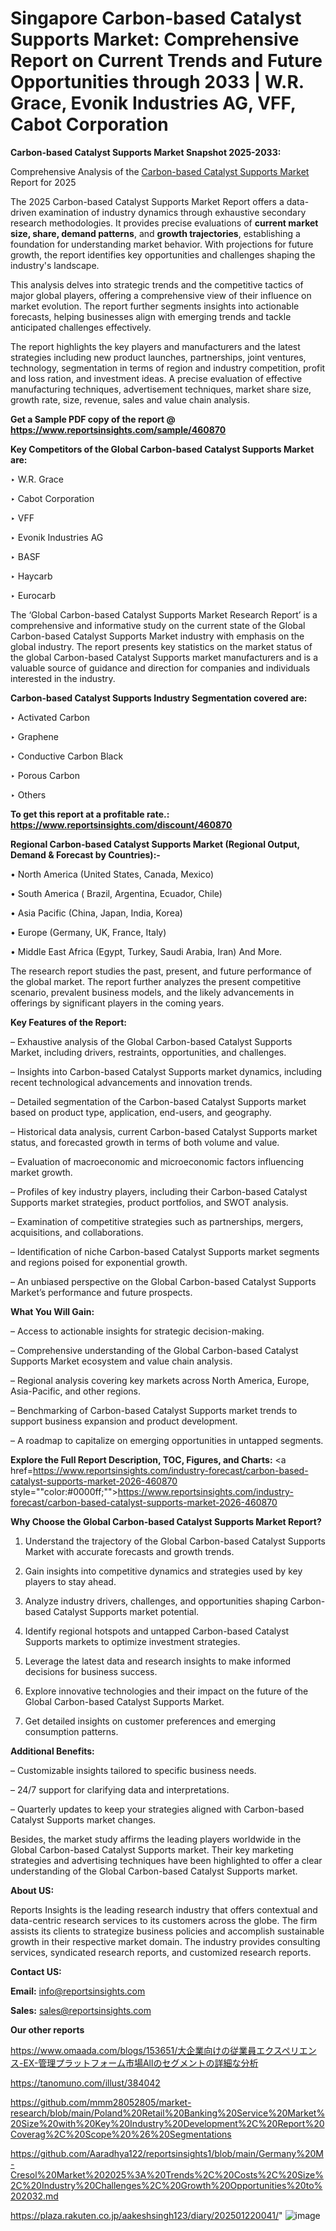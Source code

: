 # Singapore Carbon-based Catalyst Supports Market: Comprehensive Report on Current Trends and Future Opportunities through 2033 | W.R. Grace, Evonik Industries AG, VFF, Cabot Corporation

<strong>Carbon-based Catalyst Supports Market Snapshot 2025-2033:</strong>

Comprehensive Analysis of the <a href=https://www.reportsinsights.com/sample/460870>Carbon-based Catalyst Supports Market</a> Report for 2025

The 2025 Carbon-based Catalyst Supports Market Report offers a data-driven examination of industry dynamics through exhaustive secondary research methodologies. It provides precise evaluations of <strong>current market size, share, demand patterns</strong>, and <strong>growth trajectories</strong>, establishing a foundation for understanding market behavior. With projections for future growth, the report identifies key opportunities and challenges shaping the industry's landscape.

This analysis delves into strategic trends and the competitive tactics of major global players, offering a comprehensive view of their influence on market evolution. The report further segments insights into actionable forecasts, helping businesses align with emerging trends and tackle anticipated challenges effectively.

The report highlights the key players and manufacturers and the latest strategies including new product launches, partnerships, joint ventures, technology, segmentation in terms of region and industry competition, profit and loss ration, and investment ideas. A precise evaluation of effective manufacturing techniques, advertisement techniques, market share size, growth rate, size, revenue, sales and value chain analysis.

<strong>Get a Sample PDF copy of the report @ <a href=https://www.reportsinsights.com/sample/460870 style=color:#0000ff;>https://www.reportsinsights.com/sample/460870</a></strong>

<strong>Key Competitors of the Global Carbon-based Catalyst Supports Market are:</strong>

‣ W.R. Grace

‣ Cabot Corporation

‣ VFF

‣ Evonik Industries AG

‣ BASF

‣ Haycarb

‣ Eurocarb

The ‘Global Carbon-based Catalyst Supports Market Research Report’ is a comprehensive and informative study on the current state of the Global Carbon-based Catalyst Supports Market industry with emphasis on the global industry. The report presents key statistics on the market status of the global Carbon-based Catalyst Supports market manufacturers and is a valuable source of guidance and direction for companies and individuals interested in the industry.

<strong>Carbon-based Catalyst Supports Industry Segmentation covered are:</strong>

‣ Activated Carbon

‣ Graphene

‣ Conductive Carbon Black

‣ Porous Carbon

‣ Others

<strong>To get this report at a profitable rate.: <a href=https://www.reportsinsights.com/discount/460870 style=color:#0000ff;>https://www.reportsinsights.com/discount/460870</a></strong>

<strong>Regional Carbon-based Catalyst Supports Market (Regional Output, Demand &amp; Forecast by Countries):-</strong>

• North America (United States, Canada, Mexico)

• South America ( Brazil, Argentina, Ecuador, Chile)

• Asia Pacific (China, Japan, India, Korea)

• Europe (Germany, UK, France, Italy)

• Middle East Africa (Egypt, Turkey, Saudi Arabia, Iran) And More.

The research report studies the past, present, and future performance of the global market. The report further analyzes the present competitive scenario, prevalent business models, and the likely advancements in offerings by significant players in the coming years.

<strong>Key Features of the Report:</strong>

– Exhaustive analysis of the Global Carbon-based Catalyst Supports Market, including drivers, restraints, opportunities, and challenges.

– Insights into Carbon-based Catalyst Supports market dynamics, including recent technological advancements and innovation trends.

– Detailed segmentation of the Carbon-based Catalyst Supports market based on product type, application, end-users, and geography.

– Historical data analysis, current Carbon-based Catalyst Supports market status, and forecasted growth in terms of both volume and value.

– Evaluation of macroeconomic and microeconomic factors influencing market growth.

– Profiles of key industry players, including their Carbon-based Catalyst Supports market strategies, product portfolios, and SWOT analysis.

– Examination of competitive strategies such as partnerships, mergers, acquisitions, and collaborations.

– Identification of niche Carbon-based Catalyst Supports market segments and regions poised for exponential growth.

– An unbiased perspective on the Global Carbon-based Catalyst Supports Market’s performance and future prospects.

<strong>What You Will Gain:</strong>

– Access to actionable insights for strategic decision-making.

– Comprehensive understanding of the Global Carbon-based Catalyst Supports Market ecosystem and value chain analysis.

– Regional analysis covering key markets across North America, Europe, Asia-Pacific, and other regions.

– Benchmarking of Carbon-based Catalyst Supports market trends to support business expansion and product development.

– A roadmap to capitalize on emerging opportunities in untapped segments.

<strong>Explore the Full Report Description, TOC, Figures, and Charts:</strong>
<a href=https://www.reportsinsights.com/industry-forecast/carbon-based-catalyst-supports-market-2026-460870 style=""color:#0000ff;"">https://www.reportsinsights.com/industry-forecast/carbon-based-catalyst-supports-market-2026-460870</a>

<strong>Why Choose the Global Carbon-based Catalyst Supports Market Report?</strong>

1. Understand the trajectory of the Global Carbon-based Catalyst Supports Market with accurate forecasts and growth trends.

2. Gain insights into competitive dynamics and strategies used by key players to stay ahead.

3. Analyze industry drivers, challenges, and opportunities shaping Carbon-based Catalyst Supports market potential.

4. Identify regional hotspots and untapped Carbon-based Catalyst Supports markets to optimize investment strategies.

5. Leverage the latest data and research insights to make informed decisions for business success.

6. Explore innovative technologies and their impact on the future of the Global Carbon-based Catalyst Supports Market.

7. Get detailed insights on customer preferences and emerging consumption patterns.

<strong>Additional Benefits:</strong>

– Customizable insights tailored to specific business needs.

– 24/7 support for clarifying data and interpretations.

– Quarterly updates to keep your strategies aligned with Carbon-based Catalyst Supports market changes.

Besides, the market study affirms the leading players worldwide in the Global Carbon-based Catalyst Supports market. Their key marketing strategies and advertising techniques have been highlighted to offer a clear understanding of the Global Carbon-based Catalyst Supports market.

<strong><strong>About US</strong>:</strong>

Reports Insights is the leading research industry that offers contextual and data-centric research services to its customers across the globe. The firm assists its clients to strategize business policies and accomplish sustainable growth in their respective market domain. The industry provides consulting services, syndicated research reports, and customized research reports.

<strong>Contact US:</strong>

<p class=><b>Email:</b> <a href=mailto:info@reportsinsights.com>info@reportsinsights.com</a></p>
<p class=><b>Sales:</b> <a href=mailto:sales@reportsinsights.com>sales@reportsinsights.com</a></p>

<strong>Our other reports</strong>

<a href=https://www.omaada.com/blogs/153651/大企業向けの従業員エクスペリエンス-EX-管理プラットフォーム市場Allのセグメントの詳細な分析>https://www.omaada.com/blogs/153651/大企業向けの従業員エクスペリエンス-EX-管理プラットフォーム市場Allのセグメントの詳細な分析</a>

<a href=https://tanomuno.com/illust/384042>https://tanomuno.com/illust/384042</a>

<a href=https://github.com/mmm28052805/market-research/blob/main/Poland%20Retail%20Banking%20Service%20Market%20Size%20with%20Key%20Industry%20Development%2C%20Report%20Coverag%2C%20Scope%20%26%20Segmentations>https://github.com/mmm28052805/market-research/blob/main/Poland%20Retail%20Banking%20Service%20Market%20Size%20with%20Key%20Industry%20Development%2C%20Report%20Coverag%2C%20Scope%20%26%20Segmentations</a>

<a href=https://github.com/Aaradhya122/reportsinsights1/blob/main/Germany%20M-Cresol%20Market%202025%3A%20Trends%2C%20Costs%2C%20Size%2C%20Industry%20Challenges%2C%20Growth%20Opportunities%20to%202032.md>https://github.com/Aaradhya122/reportsinsights1/blob/main/Germany%20M-Cresol%20Market%202025%3A%20Trends%2C%20Costs%2C%20Size%2C%20Industry%20Challenges%2C%20Growth%20Opportunities%20to%202032.md</a>

<a href=https://plaza.rakuten.co.jp/aakeshsingh123/diary/202501220041/>https://plaza.rakuten.co.jp/aakeshsingh123/diary/202501220041/</a>"
![image](https://github.com/user-attachments/assets/a47b4eb3-5ea0-4e7e-8e80-38001e15f510)
